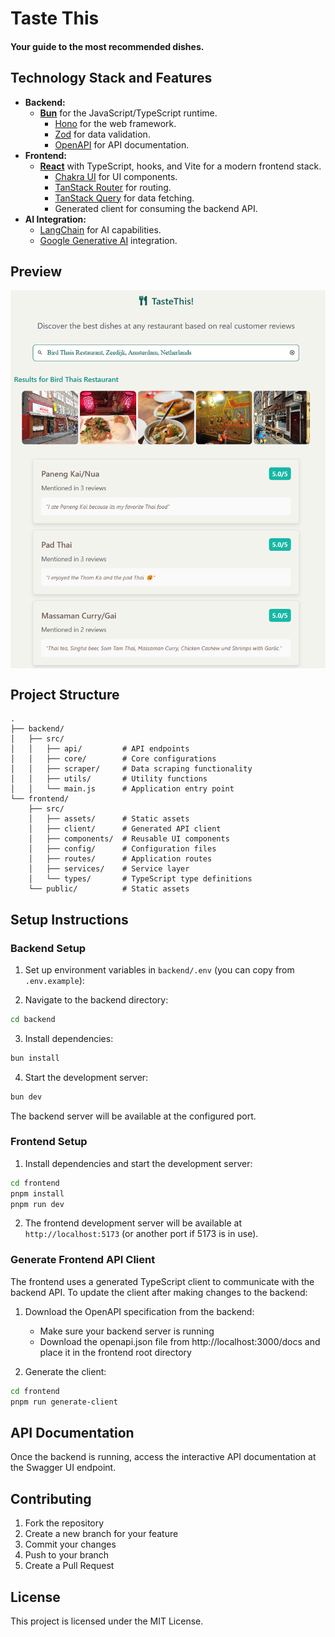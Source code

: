 # Taste This

#### Your guide to the most recommended dishes.

## Technology Stack and Features

- **Backend:**
    - [**Bun**](https://bun.sh) for the JavaScript/TypeScript runtime.
        - [Hono](https://hono.dev) for the web framework.
        - [Zod](https://zod.dev) for data validation.
        - [OpenAPI](https://www.openapis.org) for API documentation.
- **Frontend:**
    - [**React**](https://react.dev) with TypeScript, hooks, and Vite for a modern frontend stack.
        - [Chakra UI](https://chakra-ui.com) for UI components.
        - [TanStack Router](https://tanstack.com/router) for routing.
        - [TanStack Query](https://tanstack.com/query) for data fetching.
        - Generated client for consuming the backend API.
- **AI Integration:**
    - [LangChain](https://js.langchain.com) for AI capabilities.
    - [Google Generative AI](https://ai.google.dev) integration.

## Preview

<img src="preview.png" alt="Taste This Preview" width="600" align="center"/>

## Project Structure
```
.
├── backend/
│   ├── src/
│   │   ├── api/         # API endpoints
│   │   ├── core/        # Core configurations
│   │   ├── scraper/     # Data scraping functionality
│   │   ├── utils/       # Utility functions
│   │   └── main.js      # Application entry point
└── frontend/
    ├── src/
    │   ├── assets/      # Static assets
    │   ├── client/      # Generated API client
    │   ├── components/  # Reusable UI components
    │   ├── config/      # Configuration files
    │   ├── routes/      # Application routes
    │   ├── services/    # Service layer
    │   └── types/       # TypeScript type definitions
    └── public/          # Static assets
```

## Setup Instructions

### Backend Setup

1. Set up environment variables in `backend/.env` (you can copy from `.env.example`):

2. Navigate to the backend directory:
```bash
cd backend
```

3. Install dependencies:
```bash
bun install
```

4. Start the development server:
```bash
bun dev
```

The backend server will be available at the configured port.

### Frontend Setup

1. Install dependencies and start the development server:
```bash
cd frontend
pnpm install
pnpm run dev
```

2. The frontend development server will be available at `http://localhost:5173` (or another port if 5173 is in use).

### Generate Frontend API Client

The frontend uses a generated TypeScript client to communicate with the backend API. To update the client after making changes to the backend:

1. Download the OpenAPI specification from the backend:
   - Make sure your backend server is running
   - Download the openapi.json file from http://localhost:3000/docs and place it in the frontend root directory

2. Generate the client:
```bash
cd frontend
pnpm run generate-client
```

## API Documentation
Once the backend is running, access the interactive API documentation at the Swagger UI endpoint.

## Contributing
1. Fork the repository
2. Create a new branch for your feature
3. Commit your changes
4. Push to your branch
5. Create a Pull Request

## License
This project is licensed under the MIT License.

